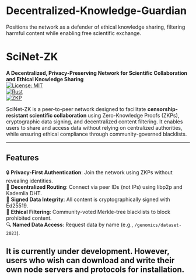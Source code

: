 # Decentralized-Knowledge-Guardian
Positions the network as a defender of ethical knowledge sharing, filtering harmful content while enabling free scientific exchange.

# SciNet-ZK  
**A Decentralized, Privacy-Preserving Network for Scientific Collaboration and Ethical Knowledge Sharing**  
[![License: MIT](https://img.shields.io/badge/License-MIT-yellow.svg)](https://opensource.org/licenses/MIT)  
[![Rust](https://img.shields.io/badge/Built%20with-Rust-orange)](https://www.rust-lang.org/)  
[![ZKP](https://img.shields.io/badge/Powered%20by-Zero--Knowledge%20Proofs-blue)](https://z.cash/technology/zksnarks/)

SciNet-ZK is a peer-to-peer network designed to facilitate **censorship-resistant scientific collaboration** using Zero-Knowledge Proofs (ZKPs), cryptographic data signing, and decentralized content filtering. It enables users to share and access data without relying on centralized authorities, while ensuring ethical compliance through community-governed blacklists.

---

## **Features**  
🔒 **Privacy-First Authentication**: Join the network using ZKPs without revealing identities.  
📡 **Decentralized Routing**: Connect via peer IDs (not IPs) using libp2p and Kademlia DHT.  
📝 **Signed Data Integrity**: All content is cryptographically signed with Ed25519.  
🚫 **Ethical Filtering**: Community-voted Merkle-tree blacklists to block prohibited content.  
🔍 **Named Data Access**: Request data by name (e.g., `/genomics/dataset-2023`).  

**It is currently under development. However, users who wish can download and write their own node servers and protocols for installation.**  
---
   
